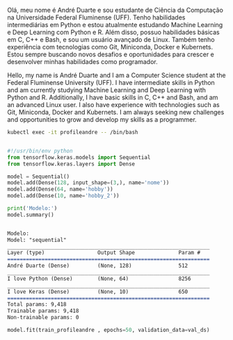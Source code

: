 Olá, meu nome é André Duarte e sou estudante de Ciência da Computação na Universidade Federal Fluminense (UFF). Tenho habilidades intermediárias em Python e estou atualmente estudando Machine Learning e Deep Learning com Python e R. Além disso, possuo habilidades básicas em C, C++ e Bash, e sou um usuário avançado de Linux. Também tenho experiência com tecnologias como Git, Miniconda, Docker e Kubernets. Estou sempre buscando novos desafios e oportunidades para crescer e desenvolver minhas habilidades como programador.

Hello, my name is André Duarte and I am a Computer Science student at the Federal Fluminense University (UFF). I have intermediate skills in Python and am currently studying Machine Learning and Deep Learning with Python and R. Additionally, I have basic skills in C, C++ and Bash, and am an advanced Linux user. I also have experience with technologies such as Git, Miniconda, Docker and Kubernets. I am always seeking new challenges and opportunities to grow and develop my skills as a programmer.

```bash
kubectl exec -it profileandre -- /bin/bash
```


```python

#!/usr/bin/env python
from tensorflow.keras.models import Sequential
from tensorflow.keras.layers import Dense

model = Sequential()
model.add(Dense(128, input_shape=(3,), name='nome'))
model.add(Dense(64, name='hobby'))
model.add(Dense(10, name='hobby_2'))

print('Modelo:')
model.summary()
```

```markdown

Modelo:
Model: "sequential"
_________________________________________________________________
Layer (type)                 Output Shape              Param #   
=================================================================
André Duarte (Dense)         (None, 128)               512       
_________________________________________________________________
I love Python (Dense)        (None, 64)                8256      
_________________________________________________________________
I love Keras (Dense)         (None, 10)                650       
=================================================================
Total params: 9,418
Trainable params: 9,418
Non-trainable params: 0
```

```python
model.fit(train_profileandre , epochs=50, validation_data=val_ds)
```
